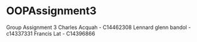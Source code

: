 # OOPAssignment3
Group Assignment 3
Charles Acquah - C14462308
Lennard glenn bandol - c14337331
Francis Lat - C14396866
